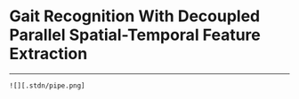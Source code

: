 # Gait Recognition With Decoupled Parallel Spatial-Temporal Feature Extraction
---
```
![][.stdn/pipe.png]
```
